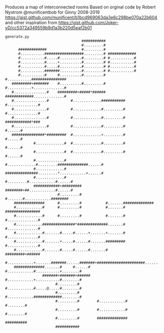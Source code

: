 Produces a map of interconnected rooms
	Based on orginal code by Robert Nystrom @munificentbob for Ginny 2008-2019
		https://gist.github.com/munificent/b1bcd969063da3e6c298be070a22b604
	and other inspiration from 
		https://gist.github.com/Joker-vD/cc5372a349559b9d1a3b220d5eaf2b01


	generate.py
									   ###########
									   #.........#
		  #############                #.........#
		  #...........##################.........# #############
		  #...........#.....#..........#.........# #...........#
		  #...........#.....+..........#.........# #...........#
		  #...........#.....#..........#.........# #...........#
		  #...........#######..........#.........# #...........#
		  #...........#     #..........#.........# #...........################
	   #########+#######    #..........#.........# #...........+..............#
	   #...............#    #########+#####*###### #############..............#
	   #...............#          #.............###########    #..............#
	   #...............#          #.............#.........#    #..............#
	   #...............#          #.............#.........#    ############*###
	   #...............#          #.............#.........#            #......#
	   ###############*#########  #.............+.........#            #......#
				 #.............#  #.............#.........#            #......#
				 #.............#  #.............#.........#            #......#
				 #.............#  #.............#.........##############......#
				 #.............#  ###############.........*............+......#
				 #.............#                #.........#............#......#
				 ############+#########         ########+##............#......#
							#.........#           #.......#............########
		##############      #.........#           #.......##############
		#............#      #.........#           #.......#      ################
		#............#      #.........#           #.......#      #..............#
		#............###############*##############.......#      #..............#
		#............#.......#.....#......+.......+.......#      #..............#
		#............#.......+.....#......#.......#########      #..............#
		#............#.......#.....#......#.......#              #########+######
		#............+.......#######......#######+######################........#
		##############.......#     #......#   #............#...........+........#
					 #######+#######+######   #............+...........#........#
						   #.........#        #............#.....@.....#........#
						   #.........#        #............#############........#
						   #.........#        #............#           #........#
						   #.........#        #............#           #........#
						   #.........#        ##############           ##########
						   ###########
